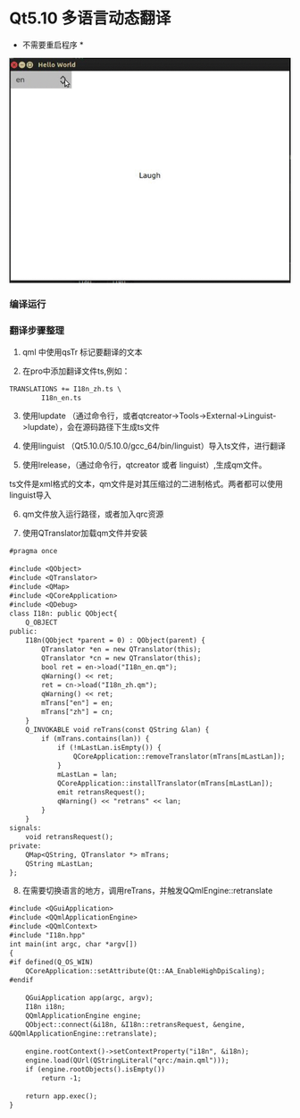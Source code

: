 # Qt5.10 多语言动态翻译

* 不需要重启程序 *

![I18n](I18n.gif)
### 编译运行


###  翻译步骤整理
1. qml 中使用qsTr 标记要翻译的文本

2. 在pro中添加翻译文件ts,例如：
```
TRANSLATIONS += I18n_zh.ts \
        I18n_en.ts
```
3. 使用lupdate （通过命令行，或者qtcreator->Tools->External->Linguist->lupdate），会在源码路径下生成ts文件

4. 使用linguist （Qt5.10.0/5.10.0/gcc_64/bin/linguist）导入ts文件，进行翻译

5. 使用lrelease，（通过命令行，qtcreator 或者 linguist）,生成qm文件。

ts文件是xml格式的文本，qm文件是对其压缩过的二进制格式。两者都可以使用linguist导入

6. qm文件放入运行路径，或者加入qrc资源

7. 使用QTranslator加载qm文件并安装

```
#pragma once

#include <QObject>
#include <QTranslator>
#include <QMap>
#include <QCoreApplication>
#include <QDebug>
class I18n: public QObject{
    Q_OBJECT
public:
    I18n(QObject *parent = 0) : QObject(parent) {
        QTranslator *en = new QTranslator(this);
        QTranslator *cn = new QTranslator(this);
        bool ret = en->load("I18n_en.qm");
        qWarning() << ret;
        ret = cn->load("I18n_zh.qm");
        qWarning() << ret;
        mTrans["en"] = en;
        mTrans["zh"] = cn;
    }
    Q_INVOKABLE void reTrans(const QString &lan) {
        if (mTrans.contains(lan)) {
            if (!mLastLan.isEmpty()) {
                QCoreApplication::removeTranslator(mTrans[mLastLan]);
            }
            mLastLan = lan;
            QCoreApplication::installTranslator(mTrans[mLastLan]);
            emit retransRequest();
            qWarning() << "retrans" << lan;
        }
    }
signals:
    void retransRequest();
private:
    QMap<QString, QTranslator *> mTrans;
    QString mLastLan;
};
```

8. 在需要切换语言的地方，调用reTrans，并触发QQmlEngine::retranslate

```
#include <QGuiApplication>
#include <QQmlApplicationEngine>
#include <QQmlContext>
#include "I18n.hpp"
int main(int argc, char *argv[])
{
#if defined(Q_OS_WIN)
    QCoreApplication::setAttribute(Qt::AA_EnableHighDpiScaling);
#endif

    QGuiApplication app(argc, argv);
    I18n i18n;
    QQmlApplicationEngine engine;
    QObject::connect(&i18n, &I18n::retransRequest, &engine, &QQmlApplicationEngine::retranslate);

    engine.rootContext()->setContextProperty("i18n", &i18n);
    engine.load(QUrl(QStringLiteral("qrc:/main.qml")));
    if (engine.rootObjects().isEmpty())
        return -1;

    return app.exec();
}
```

